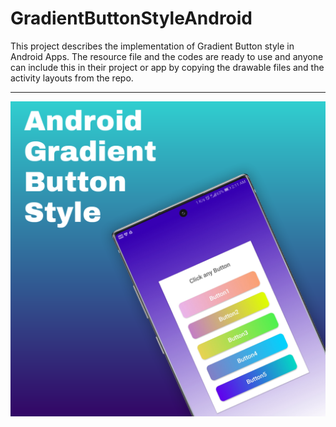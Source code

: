 # GradientButtonStyleAndroid
This project describes the implementation of Gradient Button style in Android Apps.
The resource file and the codes are ready to use and anyone can include this in their project or app by copying the drawable files and the activity layouts from the repo.
<hr width="100%" color="#30CFD0"/> 
<img src="https://raw.githubusercontent.com/Bikiprasad/GradientButtonStyleAndroid/master/Gradient%20button%20app%20image.png"/>
